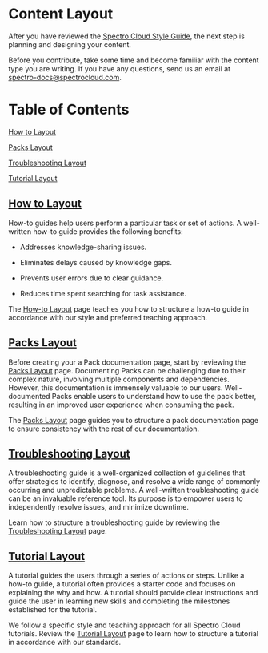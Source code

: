 # Content Layout

After you have reviewed the [Spectro Cloud Style Guide](https://github.com/rahulhazra97/Documentation-Guide/wiki/Spectro-Cloud-Style-Guide), the next step is planning and designing your content. 


Before you contribute, take some time and become familiar with the content type you are writing. If you have any questions, send us an email at [spectro-docs@spectrocloud.com](spectro-docs@spectrocloud.com).

# Table of Contents

[How to Layout](#how-to-layout)

[Packs Layout](#packs-layout)

[Troubleshooting Layout](#troubleshooting-layout)

[Tutorial Layout](#tutorial-layout)


## [How to Layout](https://github.com/rahulhazra97/Documentation-Guide/wiki/How-to-Layout) 

How-to guides help users perform a particular task or set of actions. A well-written how-to guide provides the following benefits:

- Addresses knowledge-sharing issues. 

- Eliminates delays caused by knowledge gaps. 

- Prevents user errors due to clear guidance.

- Reduces time spent searching for task assistance.

The [How-to Layout](https://github.com/rahulhazra97/Documentation-Guide/wiki/How-to-Layout) page teaches you how to structure a how-to guide in accordance with our style and preferred teaching approach.


## [Packs Layout](https://github.com/rahulhazra97/Documentation-Guide/wiki/Packs-Layout)

Before creating your a Pack documentation page, start by reviewing the [Packs Layout](https://github.com/rahulhazra97/Documentation-Guide/wiki/Packs-Layout) page. Documenting Packs can be challenging due to their complex nature, involving multiple components and dependencies. However, this documentation is immensely valuable to our users. Well-documented Packs enable users to understand how to use the pack better, resulting in an improved user experience when consuming the pack.

The [Packs Layout](https://github.com/rahulhazra97/Documentation-Guide/wiki/Packs-Layout) page guides you to structure a pack documentation page to ensure consistency with the rest of our documentation. 




## [Troubleshooting Layout](https://github.com/rahulhazra97/Documentation-Guide/wiki/Troubleshooting-Layout)


A troubleshooting guide is a well-organized collection of guidelines that offer strategies to identify, diagnose, and resolve a wide range of commonly occurring and unpredictable problems. A well-written troubleshooting guide can be an invaluable reference tool. Its purpose is to empower users to independently resolve issues,  and minimize downtime.


Learn how to structure a troubleshooting guide by reviewing the [Troubleshooting Layout](https://github.com/rahulhazra97/Documentation-Guide/wiki/Troubleshooting-Layout) page.

## [Tutorial Layout](https://github.com/rahulhazra97/Documentation-Guide/wiki/Tutorial-Layout) 

A tutorial guides the users through a series of actions or steps. Unlike a how-to guide, a tutorial often provides a starter code and focuses on explaining the why and how.  A tutorial should provide clear instructions and guide the user in learning new skills and completing the milestones established for the tutorial. 

We follow a specific style and teaching approach for all Spectro Cloud tutorials. Review the [Tutorial Layout](https://github.com/rahulhazra97/Documentation-Guide/wiki/Tutorial-Layout) page to learn how to structure a tutorial in accordance with our standards.
